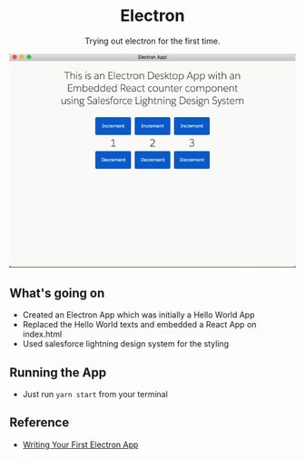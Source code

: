 <h1 align="center">Electron</h1>
<p align="center">Trying out electron for the first time.</p>
<p align="center">
  <img src= "/docs/images/screenshot.png" />
</p>



## What's going on
- Created an Electron App which was initially a Hello World App
- Replaced the Hello World texts and embedded a React App on index.html
- Used salesforce lightning design system for the styling

## Running the App
- Just run `yarn start` from your terminal

## Reference
- [Writing Your First Electron App](https://electronjs.org/docs/tutorial/first-app)